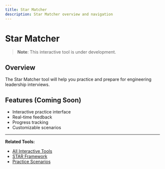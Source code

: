 ```yaml
---
title: Star Matcher
description: Star Matcher overview and navigation
---
```


# Star Matcher

> **Note**: This interactive tool is under development.

## Overview

The Star Matcher tool will help you practice and prepare for engineering leadership interviews.

## Features (Coming Soon)

- Interactive practice interface
- Real-time feedback
- Progress tracking
- Customizable scenarios

---

**Related Tools:**
- [All Interactive Tools](../../../../../../interview-prep/engineering-leadership/level-4-interview-execution/tools/interactive/index.md)
- [STAR Framework](../../../../../../interview-prep/engineering-leadership/level-4-interview-execution/tools/star-framework/index.md)
- [Practice Scenarios](../../../../../../interview-prep/engineering-leadership/practice-scenarios/index.md)
